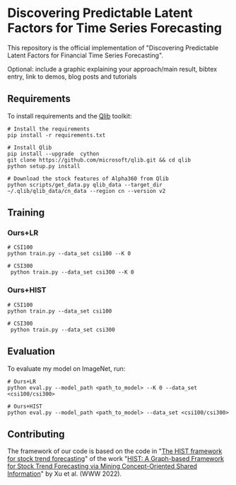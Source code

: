 
# Discovering Predictable Latent Factors for Time Series Forecasting


This repository is the official implementation of "Discovering Predictable Latent Factors for Financial Time Series Forecasting". 



Optional: include a graphic explaining your approach/main result, bibtex entry, link to demos, blog posts and tutorials

## Requirements

To install requirements and the [Qlib](https://github.com/microsoft/qlib) toolkit:

```setup
# Install the requirements
pip install -r requirements.txt

# Install Qlib
pip install --upgrade  cython
git clone https://github.com/microsoft/qlib.git && cd qlib
python setup.py install

# Download the stock features of Alpha360 from Qlib
python scripts/get_data.py qlib_data --target_dir ~/.qlib/qlib_data/cn_data --region cn --version v2
```

## Training

### Ours+LR
```train
# CSI100
python train.py --data_set csi100 --K 0

# CSI300
 python train.py --data_set csi300 --K 0
```

### Ours+HIST
```train
# CSI100
python train.py --data_set csi100

# CSI300
 python train.py --data_set csi300
```

## Evaluation

To evaluate my model on ImageNet, run:

```eval
# Ours+LR
python eval.py --model_path <path_to_model> --K 0 --data_set <csi100/csi300>

# Ours+HIST
python eval.py --model_path <path_to_model> --data_set <csi100/csi300>
```


## Contributing

The framework of our code is based on the code in "[The HIST framework for stock trend forecasting](https://github.com/Wentao-Xu/HIST)" of the work "[HIST: A Graph-based Framework for Stock Trend Forecasting via Mining Concept-Oriented Shared Information](https://arxiv.org/pdf/2110.13716.pdf)" by Xu et al. (WWW 2022).

